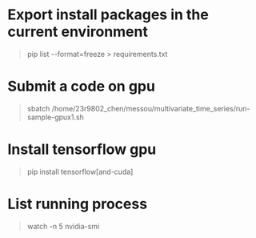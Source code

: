 # Export install packages in the current environment
> pip list --format=freeze > requirements.txt

# Submit a code on gpu
> sbatch /home/23r9802_chen/messou/multivariate_time_series/run-sample-gpux1.sh 

# Install tensorflow gpu
> pip install tensorflow[and-cuda]

# List running process
> watch -n 5 nvidia-smi

